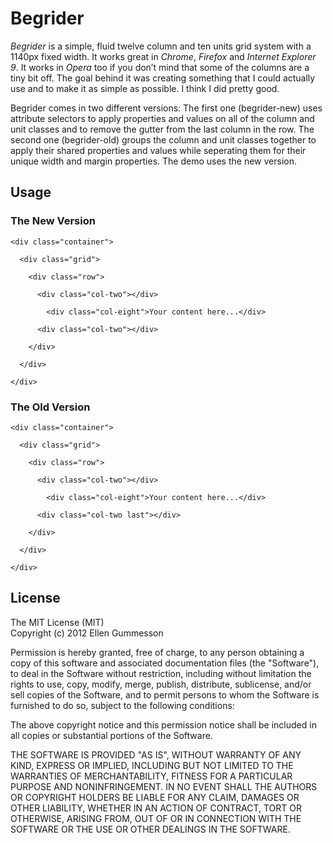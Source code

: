 # Begrider
*Begrider* is a simple, fluid twelve column and ten units grid system with a 1140px fixed width. It works great in *Chrome*, *Firefox* and *Internet Explorer 9*. It works in *Opera* too if you don’t mind that some of the columns are a tiny bit off. The goal behind it was creating something that I could actually use and to make it as simple as possible. I think I did pretty good.

Begrider comes in two different versions: The first one (begrider-new) uses attribute selectors to apply properties and values on all of the column and unit classes and to remove the gutter from the last column in the row. The second one (begrider-old) groups the column and unit classes together to apply their shared properties and values while seperating them for their unique width and margin properties. The demo uses the new version.

## Usage

### The New Version

    <div class="container">
    
      <div class="grid">
    
        <div class="row">
    
          <div class="col-two"></div>
    
            <div class="col-eight">Your content here...</div>
    
          <div class="col-two"></div>
    
        </div>
    
      </div>
    
    </div>

### The Old Version

    <div class="container">
    
      <div class="grid">
    
        <div class="row">
    
          <div class="col-two"></div>
    
            <div class="col-eight">Your content here...</div>
    
          <div class="col-two last"></div>
    
        </div>
    
      </div>

    </div>

## License

The MIT License (MIT)   
Copyright (c) 2012 Ellen Gummesson

Permission is hereby granted, free of charge, to any person obtaining a copy of this software and associated documentation files (the "Software"), to deal in the Software without restriction, including without limitation the rights to use, copy, modify, merge, publish, distribute, sublicense, and/or sell copies of the Software, and to permit persons to whom the Software is furnished to do so, subject to the following conditions:

The above copyright notice and this permission notice shall be included in all copies or substantial portions of the Software.

THE SOFTWARE IS PROVIDED "AS IS", WITHOUT WARRANTY OF ANY KIND, EXPRESS OR IMPLIED, INCLUDING BUT NOT LIMITED TO THE WARRANTIES OF MERCHANTABILITY, FITNESS FOR A PARTICULAR PURPOSE AND NONINFRINGEMENT. IN NO EVENT SHALL THE AUTHORS OR COPYRIGHT HOLDERS BE LIABLE FOR ANY CLAIM, DAMAGES OR OTHER LIABILITY, WHETHER IN AN ACTION OF CONTRACT, TORT OR OTHERWISE, ARISING FROM, OUT OF OR IN CONNECTION WITH THE SOFTWARE OR THE USE OR OTHER DEALINGS IN THE SOFTWARE.